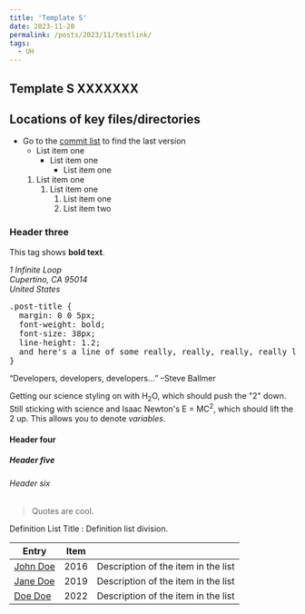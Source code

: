 ```yaml
---
title: 'Template S'
date: 2023-11-20
permalink: /posts/2023/11/testlink/
tags:
  - UH   
---
```

 

## Template S XXXXXXX

## Locations of key files/directories 
* Go to the [commit list](https://github.com/academicpages/academicpages.github.io/commits/master)  to find the last version  
  * List item one
      * List item one
          * List item one
   1. List item one
      1. List item one
          1. List item one
          2. List item two 
### Header three
 This tag shows **bold text**.

<address>
  1 Infinite Loop<br /> Cupertino, CA 95014<br /> United States
</address>
 
<pre>
.post-title {
  margin: 0 0 5px;
  font-weight: bold;
  font-size: 38px;
  line-height: 1.2;
  and here's a line of some really, really, really, really long text, just to see how the PRE tag handles it and to find out how it overflows;
}
</pre>
 
<q>Developers, developers, developers&#8230;</q> &#8211;Steve Ballmer
 
Getting our science styling on with H<sub>2</sub>O, which should push the "2" down.
Still sticking with science and Isaac Newton's E = MC<sup>2</sup>, which should lift the 2 up.
This allows you to denote <var>variables</var>.  
#### Header four

##### Header five

###### Header six   
 
> Quotes are cool.

Definition List Title
:   Definition list division.
 
| Entry            | Item   |                                                              |
| --------         | ------ | ------------------------------------------------------------ |
| [John Doe](#)    | 2016   | Description of the item in the list                          |
| [Jane Doe](#)    | 2019   | Description of the item in the list                          |
| [Doe Doe](#)     | 2022   | Description of the item in the list                          |
 
  

